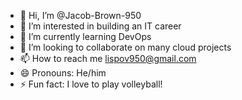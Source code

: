 - 👋 Hi, I’m @Jacob-Brown-950
- 👀 I’m interested in building an IT career
- 🌱 I’m currently learning DevOps
- 💞️ I’m looking to collaborate on many cloud projects
- 📫 How to reach me lispov950@gmail.com
- 😄 Pronouns: He/him
- ⚡ Fun fact: I love to play volleyball!

<!---
Jacob-Brown-950/Jacob-Brown-950 is a ✨ special ✨ repository because its `README.md` (this file) appears on your GitHub profile.
You can click the Preview link to take a look at your changes.
--->
